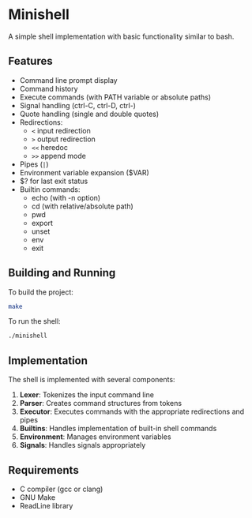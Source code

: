 # Minishell

A simple shell implementation with basic functionality similar to bash.

## Features

- Command line prompt display
- Command history
- Execute commands (with PATH variable or absolute paths)
- Signal handling (ctrl-C, ctrl-D, ctrl-\)
- Quote handling (single and double quotes)
- Redirections:
  - `<` input redirection
  - `>` output redirection
  - `<<` heredoc
  - `>>` append mode
- Pipes (`|`)
- Environment variable expansion ($VAR)
- $? for last exit status
- Builtin commands:
  - echo (with -n option)
  - cd (with relative/absolute path)
  - pwd
  - export
  - unset
  - env
  - exit

## Building and Running

To build the project:

```bash
make
```

To run the shell:

```bash
./minishell
```

## Implementation

The shell is implemented with several components:

1. **Lexer**: Tokenizes the input command line
2. **Parser**: Creates command structures from tokens
3. **Executor**: Executes commands with the appropriate redirections and pipes
4. **Builtins**: Handles implementation of built-in shell commands
5. **Environment**: Manages environment variables
6. **Signals**: Handles signals appropriately

## Requirements

- C compiler (gcc or clang)
- GNU Make
- ReadLine library 